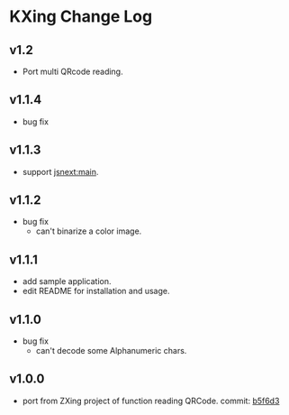 # KXing Change Log

## v1.2

- Port multi QRcode reading.

## v1.1.4

- bug fix

## v1.1.3

- support [jsnext:main](https://github.com/jsforum/jsforum/issues/5).
	
## v1.1.2

- bug fix
	- can't binarize a color image.

## v1.1.1

- add sample application.
- edit README for installation and usage.


## v1.1.0

- bug fix
	- can't decode some Alphanumeric chars.

## v1.0.0

- port from ZXing project of function reading QRCode. commit: [b5f6d3](https://github.com/zxing/zxing/tree/b5f6d3f73ccec814f1a18e8189bfb21bc4626be4)
